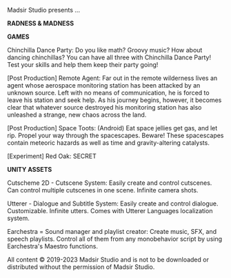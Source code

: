 Madsir Studio presents ...

**RADNESS & MADNESS**

**GAMES**

Chinchilla Dance Party: Do you like math? Groovy music? How about dancing chinchillas? You can have all three with Chinchilla Dance Party! Test your skills and help them keep their party going!

[Post Production]
Remote Agent: Far out in the remote wilderness lives an agent whose aerospace monitoring station has been attacked by an unknown source. Left with no means of communication, he is forced to leave his station and seek help. As his journey begins, however, it becomes clear that whatever source destroyed his monitoring station has also unleashed a strange, new chaos across the land.

[Post Production]
Space Toots: (Android) Eat space jellies get gas, and let rip. Propel your way through the spacescapes. Beware! These spacescapes contain meteoric hazards as well as time and gravity-altering catalysts.

[Experiment]
Red Oak: SECRET

**UNITY ASSETS**

Cutscheme 2D - Cutscene System: Easily create and control cutscenes. Can control multiple cutscenes in one scene. Infinite camera shots.

Utterer - Dialogue and Subtitle System: Easily create and control dialogue. Customizable. Infinite utters. Comes with Utterer Languages localization system.

Earchestra = Sound manager and playlist creator: Create music, SFX, and speech playlists. Control all of them from any monobehavior script by using Earchestra's Maestro functions.

All content © 2019-2023 Madsir Studio and is not to be downloaded or distributed without the permission of Madsir Studio.
